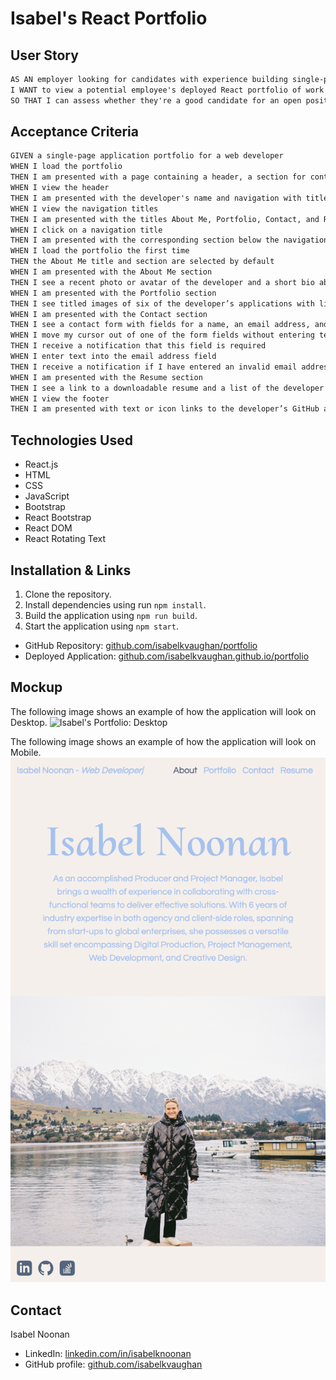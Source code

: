 # Isabel's React Portfolio

## User Story

```md
AS AN employer looking for candidates with experience building single-page applications
I WANT to view a potential employee's deployed React portfolio of work samples
SO THAT I can assess whether they're a good candidate for an open position
```

## Acceptance Criteria

```md
GIVEN a single-page application portfolio for a web developer
WHEN I load the portfolio
THEN I am presented with a page containing a header, a section for content, and a footer
WHEN I view the header
THEN I am presented with the developer's name and navigation with titles corresponding to different sections of the portfolio
WHEN I view the navigation titles
THEN I am presented with the titles About Me, Portfolio, Contact, and Resume, and the title corresponding to the current section is highlighted
WHEN I click on a navigation title
THEN I am presented with the corresponding section below the navigation without the page reloading and that title is highlighted
WHEN I load the portfolio the first time
THEN the About Me title and section are selected by default
WHEN I am presented with the About Me section
THEN I see a recent photo or avatar of the developer and a short bio about them
WHEN I am presented with the Portfolio section
THEN I see titled images of six of the developer’s applications with links to both the deployed applications and the corresponding GitHub repositories
WHEN I am presented with the Contact section
THEN I see a contact form with fields for a name, an email address, and a message
WHEN I move my cursor out of one of the form fields without entering text
THEN I receive a notification that this field is required
WHEN I enter text into the email address field
THEN I receive a notification if I have entered an invalid email address
WHEN I am presented with the Resume section
THEN I see a link to a downloadable resume and a list of the developer’s proficiencies
WHEN I view the footer
THEN I am presented with text or icon links to the developer’s GitHub and LinkedIn profiles, and their profile on a third platform (Stack Overflow, Twitter)
```

## Technologies Used

- React.js
- HTML
- CSS
- JavaScript
- Bootstrap
- React Bootstrap
- React DOM
- React Rotating Text

## Installation & Links

1. Clone the repository.
2. Install dependencies using run `npm install`.
3. Build the application using `npm run build`.
3. Start the application using `npm start`.

- GitHub Repository: [github.com/isabelkvaughan/portfolio](https://github.com/isabelkvaughan/portfolio/)
- Deployed Application: [github.com/isabelkvaughan.github.io/portfolio](https://isabelkvaughan.github.io/portfolio/)

## Mockup
The following image shows an example of how the application will look on Desktop.
![Isabel's Portfolio: Desktop](./assets/about-desktop.png)

The following image shows an example of how the application will look on Mobile.
![Isabel's Portfolio: Mobile](./assets/about-mobile.png)

## Contact

Isabel Noonan

- LinkedIn: [linkedin.com/in/isabelknoonan](https://www.linkedin.com/in/isabelknoonan/)
- GitHub profile: [github.com/isabelkvaughan](https://github.com/isabelkvaughan)
